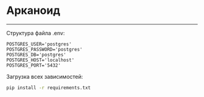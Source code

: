 # Арканоид

---
Структура файла .env:

```dotenv
POSTGRES_USER='postgres'
POSTGRES_PASSWORD='postgres'
POSTGRES_DB='postgres'
POSTGRES_HOST='localhost'
POSTGRES_PORT='5432'
```

Загрузка всех зависимостей:

```bash
pip install -r requirements.txt
```